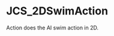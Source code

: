 <div id="content-header">
  <h1>JCS_2DSwimAction</h1>
</div>

<p>
  Action does the AI swim action in 2D.
</p>
